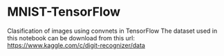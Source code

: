 # MNIST-TensorFlow
Clasification of images using convnets in TensorFlow
The dataset used in this notebook can be download from this url: https://www.kaggle.com/c/digit-recognizer/data
